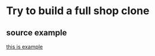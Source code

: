 # Try to build a full shop clone

## source example

[this is example](http://themes.semicolonweb.com/html/canvas/demo-store.html)
